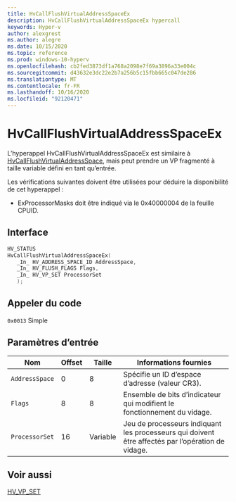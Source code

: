 ```yaml
---
title: HvCallFlushVirtualAddressSpaceEx
description: HvCallFlushVirtualAddressSpaceEx hypercall
keywords: Hyper-v
author: alexgrest
ms.author: alegre
ms.date: 10/15/2020
ms.topic: reference
ms.prod: windows-10-hyperv
ms.openlocfilehash: cb2fed3873df1a768a2098e7f69a3896a33e004c
ms.sourcegitcommit: d43632e3dc22e2b7a256b5c15fbb665c047de286
ms.translationtype: MT
ms.contentlocale: fr-FR
ms.lasthandoff: 10/16/2020
ms.locfileid: "92120471"
---
```

# <a name="hvcallflushvirtualaddressspaceex"></a>HvCallFlushVirtualAddressSpaceEx

L’hyperappel HvCallFlushVirtualAddressSpaceEx est similaire à [HvCallFlushVirtualAddressSpace](HvCallFlushVirtualAddressSpace.md), mais peut prendre un VP fragmenté à taille variable défini en tant qu’entrée.

Les vérifications suivantes doivent être utilisées pour déduire la disponibilité de cet hyperappel :

- ExProcessorMasks doit être indiqué via le 0x40000004 de la feuille CPUID.

## <a name="interface"></a>Interface

 ```c
HV_STATUS
HvCallFlushVirtualAddressSpaceEx(
    _In_ HV_ADDRESS_SPACE_ID AddressSpace,
    _In_ HV_FLUSH_FLAGS Flags,
    _In_ HV_VP_SET ProcessorSet
    );
 ```

## <a name="call-code"></a>Appeler du code

`0x0013` Simple

## <a name="input-parameters"></a>Paramètres d’entrée

| Nom                    | Offset     | Taille     | Informations fournies                      |
|-------------------------|------------|----------|-------------------------------------------|
| `AddressSpace`          | 0          | 8        | Spécifie un ID d’espace d’adresse (valeur CR3). |
| `Flags`                 | 8          | 8        | Ensemble de bits d’indicateur qui modifient le fonctionnement du vidage. |
| `ProcessorSet`          | 16         | Variable | Jeu de processeurs indiquant les processeurs qui doivent être affectés par l’opération de vidage. |

## <a name="see-also"></a>Voir aussi

[HV_VP_SET](../datatypes/HV_VP_SET.md)
